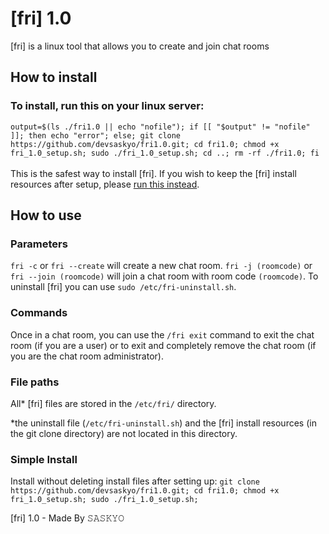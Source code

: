 # [fri] 1.0
[fri] is a linux tool that allows you to create and join chat rooms

## How to install
### To install, run this on your linux server:
`output=$(ls ./fri1.0 || echo "nofile"); if [[ "$output" != "nofile" ]]; then echo "error"; else; git clone https://github.com/devsaskyo/fri1.0.git; cd fri1.0; chmod +x fri_1.0_setup.sh; sudo ./fri_1.0_setup.sh; cd ..; rm -rf ./fri1.0; fi`
<br>
<br>
This is the safest way to install [fri]. If you wish to keep the [fri] install resources after setup, please [run this instead](https://github.com/devsaskyo/fri1.0/blob/main/README.md#simple-install).

## How to use
### Parameters
`fri -c` or `fri --create` will create a new chat room.
`fri -j (roomcode)` or `fri --join (roomcode)` will join a chat room with room code `(roomcode)`.
To uninstall [fri] you can use `sudo /etc/fri-uninstall.sh`.

### Commands
Once in a chat room, you can use the `/fri exit` command to exit the chat room (if you are a user) or to exit and completely remove the chat room (if you are the chat room administrator).

### File paths
All* [fri] files are stored in the `/etc/fri/` directory.

*the uninstall file (`/etc/fri-uninstall.sh`) and the [fri] install resources (in the git clone directory) are not located in this directory.

### Simple Install
Install without deleting install files after setting up:
`git clone https://github.com/devsaskyo/fri1.0.git; cd fri1.0; chmod +x fri_1.0_setup.sh; sudo ./fri_1.0_setup.sh;`

[fri] 1.0 - Made By 𝚂𝙰𝚂𝙺𝚈𝙾

